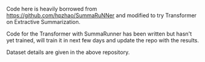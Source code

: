 Code here is heavily borrowed from https://github.com/hpzhao/SummaRuNNer and modified to try Transformer on Extractive Summarization.

Code for the Transformer with SummaRunner has been written but hasn't yet trained, will train it in next few days and update the repo with the results.

Dataset details are given in the above repository.
